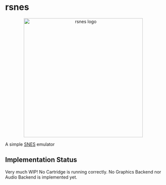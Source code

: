 # rsnes

<div align='center'>
  <img src='https://user-images.githubusercontent.com/26610181/131219139-4b2c12ca-cc3d-4a72-827c-1c83476a4401.png'
       alt='rsnes logo' width='384cm' align='center'>
</div>

A simple [SNES](https://en.wikipedia.org/wiki/Super_Nintendo_Entertainment_System) emulator

## Implementation Status

Very much WIP!
No Cartridge is running correctly.
No Graphics Backend nor Audio Backend is implemented yet.
